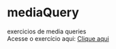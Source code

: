 # mediaQuery
 exercicios de media queries <br>
 Acesse o exercício aqui: <a href="https://vivibraga.github.io/mediaQuery/" target="_blank">Clique aqui </a>
